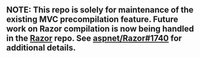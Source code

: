 ## NOTE: This repo is solely for maintenance of the existing MVC precompilation feature. Future work on Razor compilation is now being handled in the [Razor](https://github.com/aspnet/razor) repo. See [aspnet/Razor#1740](https://github.com/aspnet/Razor/issues/1740) for additional details.
